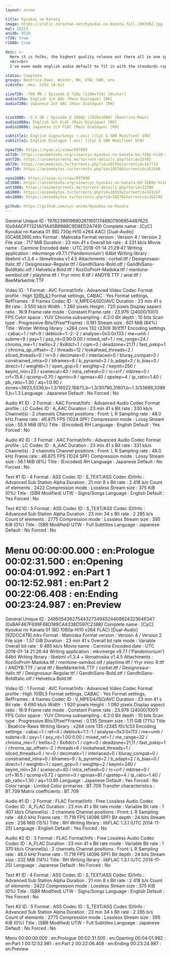 ```yaml
---
layout: anime

title: Kyoukai no Kanata
image: https://static.zerochan.net/Kyoukai.no.Kanata.full.1903992.jpg
mal: 18153
anidb: 9518
r720: true
r1080: true

desc: >-
  Here it is folks, the highest quality release out there all in one spot for you. This release takes all of the highest quality releases and shoves it all together. First, we have the 1080p video taken from the glorious release group Beatrice-Raws. 720p video is taken from Winter, which seems to be the best known for 720p releases. Audio for both releases is taken from RH (720p is encoded to AAC by yours truly). Subtitles/signs come from UTW, modified by SBR (and I did some slight timing fixes). Subs come from eru for the OVA, also modified by SBR.
  <br><br>
  I've even made english audio default to fit in with the standards <span style="font-size: 10px;">(even though the mc's voice sounds like a fat 40 yo)</span>. Ahm, anyways I even bothered to create a torrent since I've got a seedbox for now.

status: Complete
groups: Beatrice-Raws, Winter, RH, UTW, SBR, eru
vidinfo: .mkv, h264 10-bit

size720: ~700 MB / Episode @ 720p (1280x720) [Winter]
audio720a: English 2ch AAC (Main Dialogue) [RH]
audio720b: Japanese 2ch AAC (Main Dialogue) [RH]


size1080: ~1.5 GB / Episode @ 1080p (1920x1080) [Beatrice-Raws]
audio1080a: English 2ch FLAC (Main Dialogue) [RH]
audio1080b: Japanese 2ch FLAC (Main Dialogue) [RH]

subtitle1: English Signs/Songs (.ass) [(CyC & SBR Modified) UTW]
subtitle2: English Dialogue (.ass) [(CyC & SBR Modified) UTW]

nyaa720: https://nyaa.si/view/997889
at720: https://animetosho.org/view/cyc-kyoukai-no-kanata-bd-720p-hi10-x264.n997889
ant720: https://animetorrents.me/torrent-details.php?torid=33785
ab720: https://animebytes.tv/torrents.php?id=16555&torrentid=347713
abs720: https://animebytes.tv/torrents.php?id=18576&torrentid=352248

nyaa1080: https://nyaa.si/view/997890
at1080: https://animetosho.org/view/cyc-kyoukai-no-kanata-bd-1080p-hi10-x264.n997890
ant1080: https://animetorrents.me/torrent-details.php?torid=33786
ab1080: https://animebytes.tv/torrents.php?id=16555&torrentid=343247
abs1080: https://animebytes.tv/torrents.php?id=18576&torrentid=352249

github: https://github.com/cyc-anime/Kyoukai-no-Kanata
---
```

General
Unique ID                                : 197623991966026116011748807906954487625 (0x94ACFF1321A01A45B8968C9D8ED2A749)
Complete name                            : [CyC] Kyoukai no Kanata 01 (BD 720p Hi10 x264 AAC) [Dual-Audio] [0CA6E269].mkv
Format                                   : Matroska
Format version                           : Version 4 / Version 2
File size                                : 717 MiB
Duration                                 : 23 min 41 s
Overall bit rate                         : 4 231 kb/s
Movie name                               : Carmine
Encoded date                             : UTC 2018-01-14 21:29:47
Writing application                      : mkvmerge v9.7.1 ('Pandemonium') 64bit
Writing library                          : libebml v1.3.4 + libmatroska v1.4.5
Attachments                              : corbel.ttf / Designosaur-Italic.ttf / Designosaur-Regular.ttf / GandhiSans-Bold.otf / GandhiSans-BoldItalic.otf / Helvetica Bold.ttf / KozGoProH-Madoka.ttf / mentone-semibol.otf / playtime.ttf / Yryr minc R.ttf / ANDYB.TTF / arial.ttf / BeeMarkerInk.TTF

Video
ID                                       : 1
Format                                   : AVC
Format/Info                              : Advanced Video Codec
Format profile                           : High 10@L4.1
Format settings, CABAC                   : Yes
Format settings, RefFrames               : 9 frames
Codec ID                                 : V_MPEG4/ISO/AVC
Duration                                 : 23 min 41 s
Bit rate                                 : 3 550 kb/s
Width                                    : 1 280 pixels
Height                                   : 720 pixels
Display aspect ratio                     : 16:9
Frame rate mode                          : Constant
Frame rate                               : 23.976 (24000/1001) FPS
Color space                              : YUV
Chroma subsampling                       : 4:2:0
Bit depth                                : 10 bits
Scan type                                : Progressive
Bits/(Pixel*Frame)                       : 0.161
Stream size                              : 601 MiB (84%)
Title                                    : Winter
Writing library                          : x264 core 132 r2309 3b1f1f7
Encoding settings                        : cabac=1 / ref=9 / deblock=1:-2:-2 / analyse=0x3:0x133 / me=umh / subme=9 / psy=1 / psy_rd=0.90:0.00 / mixed_ref=1 / me_range=24 / chroma_me=1 / trellis=2 / 8x8dct=1 / cqm=0 / deadzone=21,11 / fast_pskip=1 / chroma_qp_offset=-2 / threads=12 / lookahead_threads=2 / sliced_threads=0 / nr=0 / decimate=0 / interlaced=0 / bluray_compat=0 / constrained_intra=0 / bframes=8 / b_pyramid=2 / b_adapt=2 / b_bias=0 / direct=1 / weightb=1 / open_gop=0 / weightp=2 / keyint=250 / keyint_min=23 / scenecut=40 / intra_refresh=0 / rc=crf / mbtree=0 / crf=15.8 / qcomp=0.70 / qpmin=9 / qpmax=40 / qpstep=4 / ip_ratio=1.40 / pb_ratio=1.30 / aq=1:0.90 / zones=3923,5336,b=1.3/16022,16873,b=1.3/30790,31801,b=1.3/33686,33995,b=1.3
Language                                 : Japanese
Default                                  : No
Forced                                   : No

Audio #1
ID                                       : 2
Format                                   : AAC
Format/Info                              : Advanced Audio Codec
Format profile                           : LC
Codec ID                                 : A_AAC
Duration                                 : 23 min 41 s
Bit rate                                 : 330 kb/s
Channel(s)                               : 2 channels
Channel positions                        : Front: L R
Sampling rate                            : 48.0 kHz
Frame rate                               : 46.875 FPS (1024 SPF)
Compression mode                         : Lossy
Stream size                              : 55.9 MiB (8%)
Title                                    : (Encoded) RH
Language                                 : English
Default                                  : Yes
Forced                                   : No

Audio #2
ID                                       : 3
Format                                   : AAC
Format/Info                              : Advanced Audio Codec
Format profile                           : LC
Codec ID                                 : A_AAC
Duration                                 : 23 min 41 s
Bit rate                                 : 331 kb/s
Channel(s)                               : 2 channels
Channel positions                        : Front: L R
Sampling rate                            : 48.0 kHz
Frame rate                               : 46.875 FPS (1024 SPF)
Compression mode                         : Lossy
Stream size                              : 56.1 MiB (8%)
Title                                    : (Encoded) RH
Language                                 : Japanese
Default                                  : No
Forced                                   : No

Text #1
ID                                       : 4
Format                                   : ASS
Codec ID                                 : S_TEXT/ASS
Codec ID/Info                            : Advanced Sub Station Alpha
Duration                                 : 21 min 8 s
Bit rate                                 : 2 418 b/s
Count of elements                        : 2422
Compression mode                         : Lossless
Stream size                              : 375 KiB (0%)
Title                                    : (SBR Modified) UTW - Signs/Songs
Language                                 : English
Default                                  : Yes
Forced                                   : No

Text #2
ID                                       : 5
Format                                   : ASS
Codec ID                                 : S_TEXT/ASS
Codec ID/Info                            : Advanced Sub Station Alpha
Duration                                 : 23 min 34 s
Bit rate                                 : 2 285 b/s
Count of elements                        : 2775
Compression mode                         : Lossless
Stream size                              : 395 KiB (0%)
Title                                    : (SBR Modified) UTW - Full Subtitles
Language                                 : Japanese
Default                                  : No
Forced                                   : No

Menu
00:00:00.000                             : en:Prologue
00:02:31.500                             : en:Opening
00:04:01.992                             : en:Part 1
00:12:52.981                             : en:Part 2
00:22:06.408                             : en:Ending
00:23:24.987                             : en:Preview
===
General
Unique ID                                : 248505436275443273494524408824323646347 (0xBAF467F699F68D189CA4338D597C238B)
Complete name                            : [CyC] Kyoukai no Kanata 01 (BD 1080p Hi10 x264 FLAC) [Dual-Audio] [92DCC478].mkv
Format                                   : Matroska
Format version                           : Version 4 / Version 2
File size                                : 1.57 GiB
Duration                                 : 23 min 41 s
Overall bit rate mode                    : Variable
Overall bit rate                         : 9 485 kb/s
Movie name                               : Carmine
Encoded date                             : UTC 2018-01-14 21:26:44
Writing application                      : mkvmerge v9.7.1 ('Pandemonium') 64bit
Writing library                          : libebml v1.3.4 + libmatroska v1.4.5
Attachments                              : KozGoProH-Madoka.ttf / mentone-semibol.otf / playtime.ttf / Yryr minc R.ttf / ANDYB.TTF / arial.ttf / BeeMarkerInk.TTF / corbel.ttf / Designosaur-Italic.ttf / Designosaur-Regular.ttf / GandhiSans-Bold.otf / GandhiSans-BoldItalic.otf / Helvetica Bold.ttf

Video
ID                                       : 1
Format                                   : AVC
Format/Info                              : Advanced Video Codec
Format profile                           : High 10@L5
Format settings, CABAC                   : Yes
Format settings, RefFrames               : 4 frames
Codec ID                                 : V_MPEG4/ISO/AVC
Duration                                 : 23 min 41 s
Bit rate                                 : 6 690 kb/s
Width                                    : 1 920 pixels
Height                                   : 1 080 pixels
Display aspect ratio                     : 16:9
Frame rate mode                          : Constant
Frame rate                               : 23.976 (24000/1001) FPS
Color space                              : YUV
Chroma subsampling                       : 4:2:0
Bit depth                                : 10 bits
Scan type                                : Progressive
Bits/(Pixel*Frame)                       : 0.135
Stream size                              : 1.11 GiB (71%)
Title                                    : Beatrice-Raws
Writing library                          : x264 core 135 r2345 f0c1c53
Encoding settings                        : cabac=1 / ref=4 / deblock=1:1:-1 / analyse=0x3:0x113 / me=umh / subme=9 / psy=1 / psy_rd=1.00:0.00 / mixed_ref=1 / me_range=32 / chroma_me=1 / trellis=2 / 8x8dct=1 / cqm=0 / deadzone=21,11 / fast_pskip=1 / chroma_qp_offset=-2 / threads=6 / lookahead_threads=1 / sliced_threads=0 / nr=0 / decimate=1 / interlaced=0 / bluray_compat=0 / constrained_intra=0 / bframes=9 / b_pyramid=2 / b_adapt=2 / b_bias=0 / direct=1 / weightb=1 / open_gop=0 / weightp=2 / keyint=240 / keyint_min=24 / scenecut=40 / intra_refresh=0 / rc=crf / mbtree=0 / crf=16.5 / qcomp=0.72 / qpmin=0 / qpmax=81 / qpstep=4 / ip_ratio=1.40 / pb_ratio=1.30 / aq=1:0.85
Language                                 : Japanese
Default                                  : Yes
Forced                                   : No
Color range                              : Limited
Color primaries                          : BT.709
Transfer characteristics                 : BT.709
Matrix coefficients                      : BT.709

Audio #1
ID                                       : 2
Format                                   : FLAC
Format/Info                              : Free Lossless Audio Codec
Codec ID                                 : A_FLAC
Duration                                 : 23 min 41 s
Bit rate mode                            : Variable
Bit rate                                 : 1 407 kb/s
Channel(s)                               : 2 channels
Channel positions                        : Front: L R
Sampling rate                            : 48.0 kHz
Frame rate                               : 11.719 FPS (4096 SPF)
Bit depth                                : 24 bits
Stream size                              : 238 MiB (15%)
Title                                    : RH
Writing library                          : libFLAC 1.3.1 (UTC 2014-11-25)
Language                                 : English
Default                                  : Yes
Forced                                   : No

Audio #2
ID                                       : 3
Format                                   : FLAC
Format/Info                              : Free Lossless Audio Codec
Codec ID                                 : A_FLAC
Duration                                 : 23 min 41 s
Bit rate mode                            : Variable
Bit rate                                 : 1 370 kb/s
Channel(s)                               : 2 channels
Channel positions                        : Front: L R
Sampling rate                            : 48.0 kHz
Frame rate                               : 11.719 FPS (4096 SPF)
Bit depth                                : 24 bits
Stream size                              : 232 MiB (14%)
Title                                    : RH
Writing library                          : libFLAC 1.3.1 (UTC 2014-11-25)
Language                                 : Japanese
Default                                  : No
Forced                                   : No

Text #1
ID                                       : 4
Format                                   : ASS
Codec ID                                 : S_TEXT/ASS
Codec ID/Info                            : Advanced Sub Station Alpha
Duration                                 : 21 min 8 s
Bit rate                                 : 2 418 b/s
Count of elements                        : 2422
Compression mode                         : Lossless
Stream size                              : 375 KiB (0%)
Title                                    : (SBR Modified) UTW - Signs/Songs
Language                                 : English
Default                                  : Yes
Forced                                   : No

Text #2
ID                                       : 5
Format                                   : ASS
Codec ID                                 : S_TEXT/ASS
Codec ID/Info                            : Advanced Sub Station Alpha
Duration                                 : 23 min 34 s
Bit rate                                 : 2 285 b/s
Count of elements                        : 2775
Compression mode                         : Lossless
Stream size                              : 395 KiB (0%)
Title                                    : (SBR Modified) UTW - Full Subtitles
Language                                 : Japanese
Default                                  : No
Forced                                   : No

Menu
00:00:00.000                             : en:Prologue
00:02:31.500                             : en:Opening
00:04:01.992                             : en:Part 1
00:12:52.981                             : en:Part 2
00:22:06.408                             : en:Ending
00:23:24.987                             : en:Preview